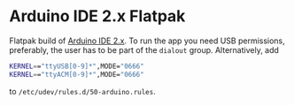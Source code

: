# Arduino IDE 2.x Flatpak

Flatpak build of [Arduino IDE 2.x](https://github.com/arduino/arduino-ide). To run the
app you need USB permissions, preferably, the user has to be part of the
`dialout` group. Alternatively, add 
``` sh
KERNEL=="ttyUSB[0-9]*",MODE="0666"
KERNEL=="ttyACM[0-9]*",MODE="0666"
```
to `/etc/udev/rules.d/50-arduino.rules`.

